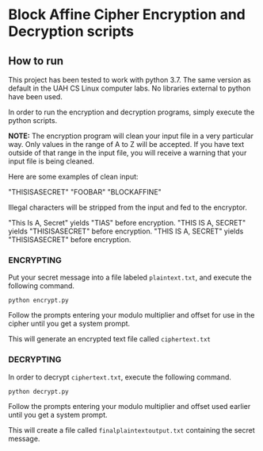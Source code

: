 # Block Affine Cipher Encryption and Decryption scripts 

## How to run
This project has been tested to work with python 3.7. The same version as default in the UAH CS
Linux computer labs. No libraries external to python have been used.

In order to run the encryption and decryption programs, simply execute the python scripts.

**NOTE:** The encryption program will clean your input file in a very particular way. Only 
values in the range of A to Z will be accepted. If you have text outside of that range in
the input file, you will receive a warning that your input file is being cleaned.

Here are some examples of clean input:

"THISISASECRET"
"FOOBAR"
"BLOCKAFFINE"

Illegal characters will be stripped from the input and fed to the encryptor.

"This Is A, Secret" yields "TIAS" before encryption.
"THIS IS A, SECRET" yields "THISISASECRET" before encryption.
"THIS IS A,
SECRET" yields "THISISASECRET" before encryption.

### ENCRYPTING
Put your secret message into a file labeled `plaintext.txt`, and execute the following command.

```
python encrypt.py
```

Follow the prompts entering your modulo multiplier and offset for use in the cipher until you get
a system prompt.

This will generate an encrypted text file called `ciphertext.txt`

### DECRYPTING
In order to decrypt `ciphertext.txt`, execute the following command.

```
python decrypt.py
```

Follow the prompts entering your modulo multiplier and offset used earlier until you get
a system prompt.

This will create a file called `finalplaintextoutput.txt` containing the secret message.
